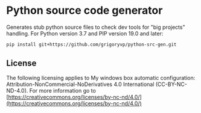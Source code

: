 # Python source code generator

Generates stub python source files to check dev tools for "big projects"
handling. For Python version 3.7 and PIP version 19.0 and later:

```sh
pip install git+https://github.com/grigoryvp/python-src-gen.git
```

## License

The following licensing applies to My windows box automatic configuration:
Attribution-NonCommercial-NoDerivatives 4.0 International
(CC-BY-NC-ND-4.0). For more information go to
[https://creativecommons.org/licenses/by-nc-nd/4.0/](https://creativecommons.org/licenses/by-nc-nd/4.0/)

